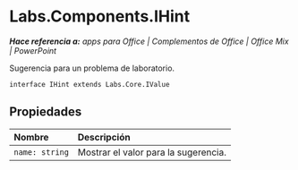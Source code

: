 
# <a name="labs.components.ihint"></a>Labs.Components.IHint

 _**Hace referencia a:** apps para Office | Complementos de Office | Office Mix | PowerPoint_

Sugerencia para un problema de laboratorio.

```
interface IHint extends Labs.Core.IValue
```


## <a name="properties"></a>Propiedades


|Nombre|Descripción|
|:-----|:-----|
| `name: string`|Mostrar el valor para la sugerencia.|
